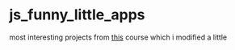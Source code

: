 # js_funny_little_apps
most interesting projects from [this](https://www.udemy.com/course/50-projects-50-days/ "Udemy") course which i modified a little
